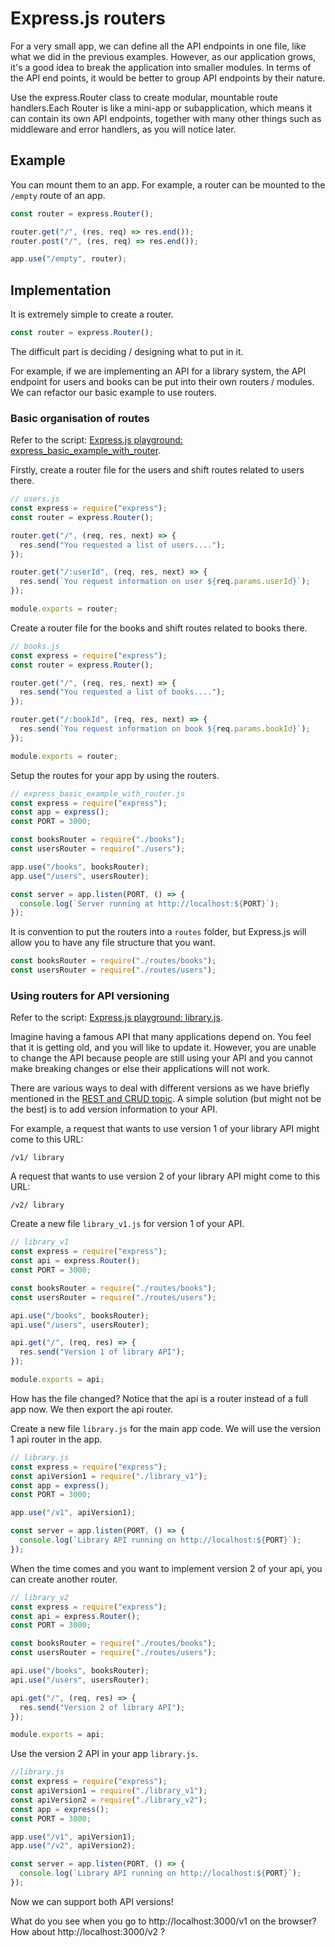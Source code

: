 # Express.js routers

For a very small app, we can define all the API endpoints in one file, like what we did in the previous examples. However, as our application grows, it's a good idea to break the application into smaller modules. In terms of the API end points, it would be better to group API endpoints by their nature.

Use the express.Router class to create modular, mountable route handlers.Each Router is like a mini-app or subapplication, which means it can contain its own API endpoints, together with many other things such as middleware and error handlers, as you will notice later.

## Example

You can mount them to an app. For example, a router can be mounted to the `/empty` route of an app.

```js
const router = express.Router();

router.get("/", (res, req) => res.end());
router.post("/", (res, req) => res.end());

app.use("/empty", router);
```

## Implementation

It is extremely simple to create a router.

```js
const router = express.Router();
```

The difficult part is deciding / designing what to put in it.

For example, if we are implementing an API for a library system, the API endpoint for users and books can be put into their own routers / modules. We can refactor our basic example to use routers.

### Basic organisation of routes

Refer to the script: [Express.js playground: express_basic_example_with_router](https://github.com/thoughtworks-jumpstart/express-playground/blob/master/express_basic_example_with_router.js).

Firstly, create a router file for the users and shift routes related to users there.

```js
// users.js
const express = require("express");
const router = express.Router();

router.get("/", (req, res, next) => {
  res.send("You requested a list of users....");
});

router.get("/:userId", (req, res, next) => {
  res.send(`You request information on user ${req.params.userId}`);
});

module.exports = router;
```

Create a router file for the books and shift routes related to books there.

```js
// books.js
const express = require("express");
const router = express.Router();

router.get("/", (req, res, next) => {
  res.send("You requested a list of books....");
});

router.get("/:bookId", (req, res, next) => {
  res.send(`You request information on book ${req.params.bookId}`);
});

module.exports = router;
```

Setup the routes for your app by using the routers.

```js
// express_basic_example_with_router.js
const express = require("express");
const app = express();
const PORT = 3000;

const booksRouter = require("./books");
const usersRouter = require("./users");

app.use("/books", booksRouter);
app.use("/users", usersRouter);

const server = app.listen(PORT, () => {
  console.log(`Server running at http://localhost:${PORT}`);
});
```

It is convention to put the routers into a `routes` folder, but Express.js will allow you to have any file structure that you want.

```js
const booksRouter = require("./routes/books");
const usersRouter = require("./routes/users");
```

### Using routers for API versioning

Refer to the script: [Express.js playground: library.js](https://github.com/thoughtworks-jumpstart/express-playground/blob/master/library.js).

Imagine having a famous API that many applications depend on. You feel that it is getting old, and you will like to update it. However, you are unable to change the API because people are still using your API and you cannot make breaking changes or else their applications will not work.

There are various ways to deal with different versions as we have briefly mentioned in the [REST and CRUD topic](backend-web-development/rest-api). A simple solution (but might not be the best) is to add version information to your API.

For example, a request that wants to use version 1 of your library API might come to this URL:

```
/v1/ library
```

A request that wants to use version 2 of your library API might come to this URL:

```
/v2/ library
```

Create a new file `library_v1.js` for version 1 of your API.

```js
// library_v1
const express = require("express");
const api = express.Router();
const PORT = 3000;

const booksRouter = require("./routes/books");
const usersRouter = require("./routes/users");

api.use("/books", booksRouter);
api.use("/users", usersRouter);

api.get("/", (req, res) => {
  res.send("Version 1 of library API");
});

module.exports = api;
```

How has the file changed? Notice that the api is a router instead of a full app now. We then export the api router.

Create a new file `library.js` for the main app code. We will use the version 1 api router in the app.

```js
// library.js
const express = require("express");
const apiVersion1 = require("./library_v1");
const app = express();
const PORT = 3000;

app.use("/v1", apiVersion1);

const server = app.listen(PORT, () => {
  console.log(`Library API running on http://localhost:${PORT}`);
});
```

When the time comes and you want to implement version 2 of your api, you can create another router.

```js
// library_v2
const express = require("express");
const api = express.Router();
const PORT = 3000;

const booksRouter = require("./routes/books");
const usersRouter = require("./routes/users");

api.use("/books", booksRouter);
api.use("/users", usersRouter);

api.get("/", (req, res) => {
  res.send("Version 2 of library API");
});

module.exports = api;
```

Use the version 2 API in your app `library.js`.

```js
//library.js
const express = require("express");
const apiVersion1 = require("./library_v1");
const apiVersion2 = require("./library_v2");
const app = express();
const PORT = 3000;

app.use("/v1", apiVersion1);
app.use("/v2", apiVersion2);

const server = app.listen(PORT, () => {
  console.log(`Library API running on http://localhost:${PORT}`);
});
```

Now we can support both API versions!

What do you see when you go to http://localhost:3000/v1 on the browser?
How about http://localhost:3000/v2 ?
